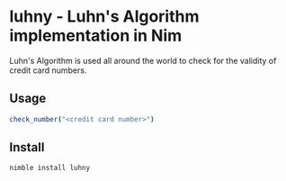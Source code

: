 # luhny - Luhn's Algorithm implementation in Nim
Luhn's Algorithm is used all around the world to check for the validity of credit card numbers.

## Usage
```nim
check_number("<credit card number>")
```

## Install
```bash
nimble install luhny
```
